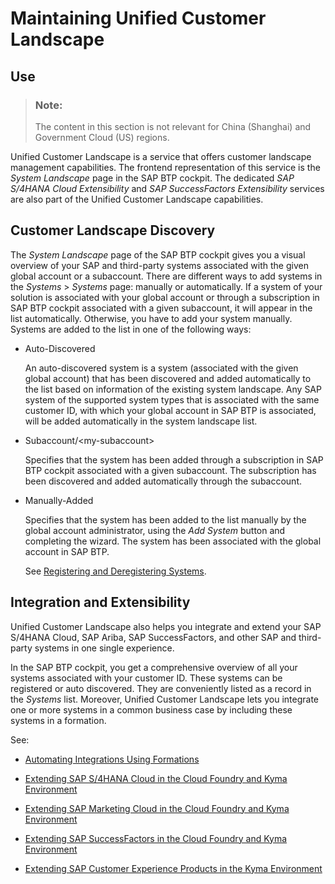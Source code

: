 <!-- loioa8b1e2666e734fd2bfbca44b671585c4 -->

# Maintaining Unified Customer Landscape



<a name="loioa8b1e2666e734fd2bfbca44b671585c4__section_azd_yls_xyb"/>

## Use

> ### Note:  
> The content in this section is not relevant for China \(Shanghai\) and Government Cloud \(US\) regions.

Unified Customer Landscape is a service that offers customer landscape management capabilities. The frontend representation of this service is the *System Landscape* page in the SAP BTP cockpit. The dedicated *SAP S/4HANA Cloud Extensibility* and *SAP SuccessFactors Extensibility* services are also part of the Unified Customer Landscape capabilities.



<a name="loioa8b1e2666e734fd2bfbca44b671585c4__section_wpx_vls_xyb"/>

## Customer Landscape Discovery

The *System Landscape* page of the SAP BTP cockpit gives you a visual overview of your SAP and third-party systems associated with the given global account or a subaccount. There are different ways to add systems in the *Systems* \> *Systems* page: manually or automatically. If a system of your solution is associated with your global account or through a subscription in SAP BTP cockpit associated with a given subaccount, it will appear in the list automatically. Otherwise, you have to add your system manually. Systems are added to the list in one of the following ways:

-   Auto-Discovered

    An auto-discovered system is a system \(associated with the given global account\) that has been discovered and added automatically to the list based on information of the existing system landscape. Any SAP system of the supported system types that is associated with the same customer ID, with which your global account in SAP BTP is associated, will be added automatically in the system landscape list.

-   Subaccount/<my-subaccount\>

    Specifies that the system has been added through a subscription in SAP BTP cockpit associated with a given subaccount. The subscription has been discovered and added automatically through the subaccount.

-   Manually-Added

    Specifies that the system has been added to the list manually by the global account administrator, using the *Add System* button and completing the wizard. The system has been associated with the global account in SAP BTP.

    See [Registering and Deregistering Systems](registering-and-deregistering-systems-2ffdaff.md).




<a name="loioa8b1e2666e734fd2bfbca44b671585c4__section_akf_mls_xyb"/>

## Integration and Extensibility

Unified Customer Landscape also helps you integrate and extend your SAP S/4HANA Cloud, SAP Ariba, SAP SuccessFactors, and other SAP and third-party systems in one single experience.

In the SAP BTP cockpit, you get a comprehensive overview of all your systems associated with your customer ID. These systems can be registered or auto discovered. They are conveniently listed as a record in the *Systems* list. Moreover, Unified Customer Landscape lets you integrate one or more systems in a common business case by including these systems in a formation.

See:

-   [Automating Integrations Using Formations](automating-integrations-using-formations-68b04fa.md)

-   [Extending SAP S/4HANA Cloud in the Cloud Foundry and Kyma Environment](extending-sap-s-4hana-cloud-in-the-cloud-foundry-and-kyma-environment-40b9e6c.md)

-   [Extending SAP Marketing Cloud in the Cloud Foundry and Kyma Environment](extending-sap-marketing-cloud-in-the-cloud-foundry-and-kyma-environment-18bb3d9.md)

-   [Extending SAP SuccessFactors in the Cloud Foundry and Kyma Environment](extending-sap-successfactors-in-the-cloud-foundry-and-kyma-environment-9e33934.md)

-   [Extending SAP Customer Experience Products in the Kyma Environment](extending-sap-customer-experience-products-in-the-kyma-environment-83df31a.md)


